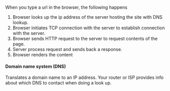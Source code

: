 When you type a url in the browser, the following happens

1. Browser looks up the ip address of the server hosting the site with DNS lookup.
2. Browser initiates TCP connection with the server to establish connection with the server.
3. Browser sends HTTP request to the server to request contents of the page.
4. Server process request and sends back a response.
5. Browser renders the content




#### Domain name system (DNS)
Translates a domain name to an IP address. Your router or ISP provides info about which DNS to contact when doing a look up. 